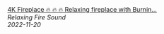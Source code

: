 <!--2024-01-14 01:04:00-->
<div class="yb">
  <a class="nodecor" href="/index.html?relaks/4k_fireplace_relaxing_fireplace_with_burning_logs_for_easy_to_sleep_stress_relief">
    <img class="preview" data-videoid="ihJbumXhX6U" src="https://i.ytimg.com/vi/ihJbumXhX6U/hqdefault.jpg" align="middle" alt="">
  </a>
  <div class="inlbl text">
    <a class="nodecor" href="/index.html?relaks/4k_fireplace_relaxing_fireplace_with_burning_logs_for_easy_to_sleep_stress_relief">4K Fireplace 🔥 🔥 🔥  Relaxing fireplace with Burnin...</a><br>
    <i class="smaller2">Relaxing Fire Sound</i><br>
    <i class="smaller3">2022-11-20</i>
  </div>
</div>
